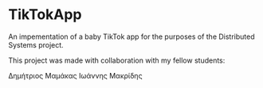# TikTokApp

An impementation of a baby TikTok app for the purposes of the Distributed Systems project.

This project was made with collaboration with my fellow students:

Δημήτριος Μαμάκας
Ιωάννης Μακρίδης
